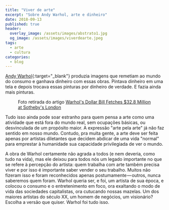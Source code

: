 ```yaml
---
title: "Viver de arte"
excerpt: "Sobre Andy Warhol, arte e dinheiro"
date: 2018-09-13
published: true
header:
  overlay_image: /assets/images/abstrato1.jpg
  og_image: /assets/images/viverdearte.jpeg
tags: 
  - arte
  - cultura
categories:
  - blog
---
```


[Andy Warhol](https://g.co/kgs/BMC649){:target="_blank"} produzia imagens que remetiam ao mundo do consumo e ganhava dinheiro com essas obras. Pintava dinheiro em uma tela e depois trocava essas pinturas por dinheiro de verdade. E fazia ainda mais pinturas.

<figure style="" class="align-center">
  <img src="{{ site.url }}{{ site.baseurl }}/assets/images/viverdearte.jpeg" alt="">
  <figcaption>Foto retirada do artigo <a href="Foto retirada do artigo Warhol's Dollar Bill Fetches $32.8 Million at Sotheby's London">Warhol's Dollar Bill Fetches $32.8 Million at Sotheby's London</a></figcaption>
</figure>

Tudo isso ainda pode soar estranho para quem pensa a arte como uma atividade que está fora do mundo real, sem ocupações básicas, ou desvinculada de um propósito maior. A expressão "arte pela arte" já não faz sentido em nosso mundo. Contudo, pra muita gente, a arte deve ser feita apenas por artistas diletantes que decidem abdicar de uma vida "normal" para emprestar à humanidade sua capacidade privilegiada de ver o mundo.

A obra de Warhol certamente não agrada a todos (e nem deveria, como tudo na vida), mas ele deixou para todos nós um legado importante no que se refere à percepção do artista: quem trabalha com arte também precisa viver e por isso é importante saber vender o seu trabalho. Muitos não fizeram isso e foram reconhecidos apenas postumamente — outros, nunca saberemos quem foram. Warhol queria ser, e foi, um artista de sua época, e colocou o consumo e o entretenimento em foco, ora exaltando o modo de vida das sociedades capitalistas, ora cutucando nossas mazelas. Um dos maiores artistas do século XX, um homem de negócios, um visionário? Escolha a versão que quiser. Warhol foi tudo isso.
